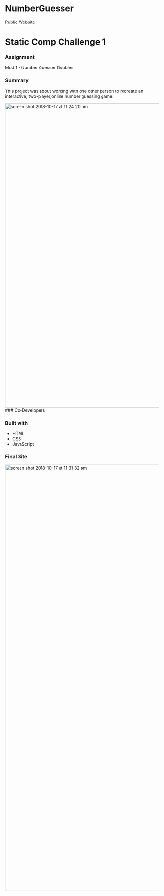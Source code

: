 # NumberGuesser

[Public Website](https://justind85.github.io/number_guesser_doubles/)

# Static Comp Challenge 1

### Assignment
Mod 1 - Number Guesser Doubles

### Summary
This project was about working with one other person to recreate an interactive, two-player,online number guessing game. 

<img width="996" alt="screen shot 2018-10-17 at 11 24 20 pm" src="https://user-images.githubusercontent.com/18714169/47132939-d0b63f00-d263-11e8-963d-efb0abbce2b7.png">
### Co-Developers

### Built with
* HTML
* CSS
* JavaScript

### Final Site
<img width="1395" alt="screen shot 2018-10-17 at 11 31 32 pm" src="https://user-images.githubusercontent.com/18714169/47133193-de1ff900-d264-11e8-9905-bc5c0f19131b.png">

